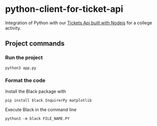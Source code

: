 # python-client-for-ticket-api

Integration of Python with our [Tickets Api built with Nodejs](https://github.com/eduardogsouz/ticket-api-senacrs-activity) for a college activity.

## Project commands

### Run the project

```bash
python3 app.py
```

### Format the code

Install the Black package with

```
pip install black InquirerPy matplotlib
```

Execute Black in the command line

```
python3 -m black FILE_NAME.PY
```
